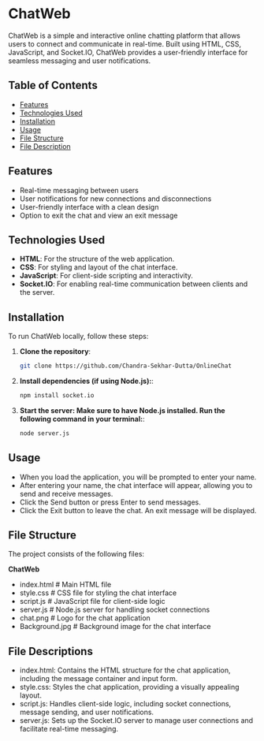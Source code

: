 # ChatWeb

ChatWeb is a simple and interactive online chatting platform that allows users to connect and communicate in real-time. Built using HTML, CSS, JavaScript, and Socket.IO, ChatWeb provides a user-friendly interface for seamless messaging and user notifications.

## Table of Contents

- [Features](#features)
- [Technologies Used](#technologies-used)
- [Installation](#installation)
- [Usage](#usage)
- [File Structure](#file-structure)
- [File Description](#file-description)


## Features

- Real-time messaging between users
- User notifications for new connections and disconnections
- User-friendly interface with a clean design
- Option to exit the chat and view an exit message

## Technologies Used

- **HTML**: For the structure of the web application.
- **CSS**: For styling and layout of the chat interface.
- **JavaScript**: For client-side scripting and interactivity.
- **Socket.IO**: For enabling real-time communication between clients and the server.

## Installation

To run ChatWeb locally, follow these steps:

1. **Clone the repository**:
   ```bash
   git clone https://github.com/Chandra-Sekhar-Dutta/OnlineChat

2. **Install dependencies (if using Node.js):**:
   ```bash
   npm install socket.io

3. **Start the server: Make sure to have Node.js installed. Run the following command in your terminal:**:
   ```bash
   node server.js

## Usage
- When you load the application, you will be prompted to enter your name.
- After entering your name, the chat interface will appear, allowing you to send and receive messages.
- Click the Send button or press Enter to send messages.
- Click the Exit button to leave the chat. An exit message will be displayed.

## File Structure
The project consists of the following files:

**ChatWeb**
- index.html         # Main HTML file
- style.css          # CSS file for styling the chat interface
- script.js          # JavaScript file for client-side logic
- server.js          # Node.js server for handling socket connections
- chat.png           # Logo for the chat application
- Background.jpg     # Background image for the chat interface

## File Descriptions
- index.html: Contains the HTML structure for the chat application, including the message container and input form.
- style.css: Styles the chat application, providing a visually appealing layout.
- script.js: Handles client-side logic, including socket connections, message sending, and user notifications.
- server.js: Sets up the Socket.IO server to manage user connections and facilitate real-time messaging.

